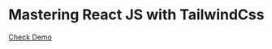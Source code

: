 <h1>Mastering React JS with TailwindCss</h1>
<a href="https://hoobank-frontend.onrender.com/">Check Demo</a>
